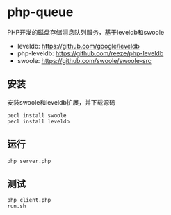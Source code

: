 # php-queue
PHP开发的磁盘存储消息队列服务，基于leveldb和swoole

* leveldb: <https://github.com/google/leveldb>
* php-leveldb: <https://github.com/reeze/php-leveldb>
* swoole: <https://github.com/swoole/swoole-src>


安装
----
安装swoole和leveldb扩展，并下载源码

```shell
pecl install swoole 
pecl install leveldb
```

运行
----
```shell
php server.php
```

测试
----
```shell
php client.php
run.sh
```

